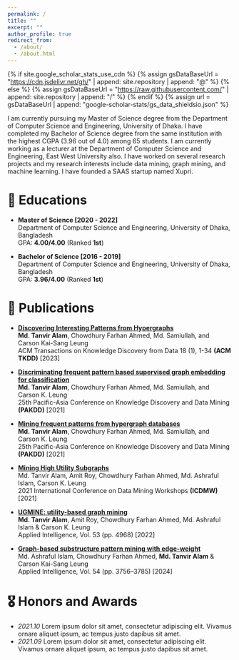 ```yaml
---
permalink: /
title: ""
excerpt: ""
author_profile: true
redirect_from: 
  - /about/
  - /about.html
---
```


{% if site.google_scholar_stats_use_cdn %}
{% assign gsDataBaseUrl = "https://cdn.jsdelivr.net/gh/" | append: site.repository | append: "@" %}
{% else %}
{% assign gsDataBaseUrl = "https://raw.githubusercontent.com/" | append: site.repository | append: "/" %}
{% endif %}
{% assign url = gsDataBaseUrl | append: "google-scholar-stats/gs_data_shieldsio.json" %}

<span class='anchor' id='about-me'></span>

I am currently pursuing my Master of Science degree from the Department of Computer Science and Engineering, University of Dhaka. I have completed my Bachelor of Science degree from the same institution with the highest CGPA (3.96 out of 4.0) among 65 students. I am currently working as a lecturer at the Department of Computer Science and Engineering, East West University also. I have worked on several research projects and my research interests include data mining, graph mining, and machine learning. I have founded a SAAS startup named Xupri.
             



# 📖 Educations

- **Master of Science [2020 - 2022]**  
  Department of Computer Science and Engineering, University of Dhaka, Bangladesh  
  GPA: **4.00/4.00** (Ranked **1st**)  

- **Bachelor of Science [2016 - 2019]**  
  Department of Computer Science and Engineering, University of Dhaka, Bangladesh  
  GPA: **3.96/4.00** (Ranked **1st**)  

# 📝 Publications 


<div class='paper-box-text' markdown="1">

- **[Discovering Interesting Patterns from Hypergraphs](https://dl.acm.org/doi/abs/10.1145/3622940)**  
  **Md. Tanvir Alam**, Chowdhury Farhan Ahmed, Md. Samiullah, and Carson Kai-Sang Leung  
  ACM Transactions on Knowledge Discovery from Data 18 (1), 1-34 **(ACM TKDD)** [2023]

- **[Discriminating frequent pattern based supervised graph embedding for classification](https://dl.acm.org/doi/10.1007/978-3-030-75765-6_2)**  
  **Md. Tanvir Alam**, Chowdhury Farhan Ahmed, Md. Samiullah, and Carson K. Leung  
  25th Pacific-Asia Conference on Knowledge Discovery and Data Mining **(PAKDD)** [2021]

- **[Mining frequent patterns from hypergraph databases](https://dl.acm.org/doi/abs/10.1007/978-3-030-75765-6_1)**  
  **Md. Tanvir Alam**, Chowdhury Farhan Ahmed, Md. Samiullah, and Carson K. Leung  
  25th Pacific-Asia Conference on Knowledge Discovery and Data Mining **(PAKDD)** [2021]

- **[Mining High Utility Subgraphs](https://ieeexplore.ieee.org/document/9679947)**  
  Md. Tanvir Alam, Amit Roy, Chowdhury Farhan Ahmed, Md. Ashraful Islam, Carson K. Leung  
  2021 International Conference on Data Mining Workshops **(ICDMW)** [2021]

- **[UGMINE: utility-based graph mining](https://link.springer.com/article/10.1007/s10489-022-03385-8)**  
  **Md. Tanvir Alam**, Amit Roy, Chowdhury Farhan Ahmed, Md. Ashraful Islam & Carson K. Leung  
  Applied Intelligence, Vol. 53 (pp. 4968) [2022]

- **[Graph-based substructure pattern mining with edge-weight](https://link.springer.com/article/10.1007/s10489-024-05356-7)**  
  Md. Ashraful Islam, Chowdhury Farhan Ahmed, **Md. Tanvir Alam** & Carson Kai-Sang Leung  
  Applied Intelligence, Vol. 54 (pp. 3756–3785) [2024]

# 🎖 Honors and Awards
- *2021.10* Lorem ipsum dolor sit amet, consectetur adipiscing elit. Vivamus ornare aliquet ipsum, ac tempus justo dapibus sit amet. 
- *2021.09* Lorem ipsum dolor sit amet, consectetur adipiscing elit. Vivamus ornare aliquet ipsum, ac tempus justo dapibus sit amet. 
 


